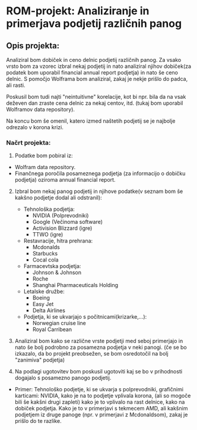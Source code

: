 # ROM-projekt: Analiziranje in primerjava podjetij različnih panog
## Opis projekta:
Analiziral bom dobiček in ceno delnic podjetij različnih panog.
Za vsako vrsto bom za vzorec izbral nekaj podjetij in nato analiziral njihov dobiček(za podatek bom uporabil financial annual report podjetja) in nato še ceno delnic. S pomočjo Wolframa bom analiziral, zakaj je nekje prišlo do padca, ali rasti.

Poskusil bom tudi najti "neintuitivne" korelacije, kot bi npr. bila da na vsak deževen dan zraste cena delnic za nekaj centov, itd. (tukaj bom uporabil Wolframov data repository).

Na koncu bom še omenil, katero izmed naštetih podjetij se je najbolje odrezalo v korona krizi.
### Načrt projekta:
1. Podatke bom pobiral iz: 
* Wolfram data repository.
* Finančnega poročila posameznega podjetja (za informacijo o dobičku podjetja) oziroma annual financial report.
2. Izbral bom nekaj panog podjetij in njihove podatke(v seznam bom še kakšno podjetje dodal ali odstranil): 
    * Tehnološka podjetja:
        * NVIDIA (Polprevodniki)
        * Google (Večinoma software)
        * Activision Blizzard (igre)
        * TTWO (igre)
    * Restavracije, hitra prehrana:
        * Mcdonalds
        * Starbucks
        * Cocal cola
    * Farmacevtska podjetja:
        * Johnson & Johnson
        * Roche
        * Shanghai Pharmaceuticals Holding
    * Letalske družbe:
        * Boeing
        * Easy Jet
        * Delta Airlines
    * Podjetja, ki se ukvarjajo s počitnicami(krizarke,...):
        * Norwegian cruise line
        * Royal Carribean
3. Analiziral bom kako se različne vrste podjetji med seboj primerjajo in nato še bolj podrobno za posamezna podjetja v neki panogi.
(če se bo izkazalo, da bo projekt preobsežen, se bom osredotočil na bolj "zanimiva" podjetja)

4. Na podlagi ugotovitev bom poskusil ugotoviti kaj se bo v prihodnosti dogajalo s posamezno panogo podjetij.

+ Primer: Tehnološko podjetje, ki se ukvarja s polprevodniki, grafičnimi karticami: NVIDIA, kako je na to podjetje vplivala korona, (ali so mogoče bili še kakšni drugi zapleti) kako je to vplivalo na rast delnice, kako na dobiček podjetja. Kako je to v primerjavi s tekmecem AMD, ali kakšnim podjetjem iz druge panoge (npr. v primerjavi z Mcdonaldsom), zakaj je prišlo do te razlike.


